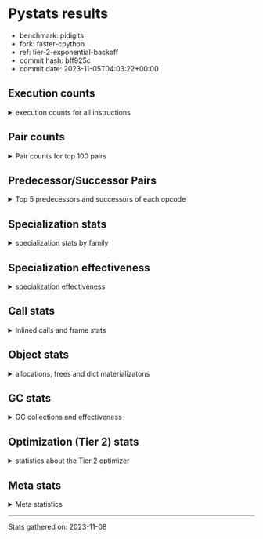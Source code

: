 
# Pystats results

- benchmark: pidigits
- fork: faster-cpython
- ref: tier-2-exponential-backoff
- commit hash: bff925c
- commit date: 2023-11-05T04:03:22+00:00

## Execution counts

<details>
<summary> execution counts for all instructions </summary>

|Name | Count | Self | Cumulative | Miss ratio | 
|---|---:|---:|---:|---:|
| LOAD_FAST | 6,695,420 | 17.0% | 17.0% |  |
| BINARY_OP_MULTIPLY_INT | 5,484,580 | 13.9% | 30.9% |  |
| LOAD_FAST_LOAD_FAST | 4,263,220 | 10.8% | 41.7% |  |
| BINARY_OP_ADD_INT | 4,102,680 | 10.4% | 52.1% |  |
| LOAD_CONST | 3,971,380 | 10.1% | 62.2% |  |
| STORE_FAST_STORE_FAST | 2,576,120 | 6.5% | 68.7% |  |
| RETURN_VALUE | 1,898,900 | 4.8% | 73.5% |  |
| RESUME_CHECK | 1,673,440 | 4.2% | 77.8% |  |
| UNPACK_SEQUENCE_TUPLE | 1,288,000 | 3.3% | 81.0% |  |
| BINARY_OP | 1,063,600 | 2.7% | 83.7% |  |
| BUILD_TUPLE | 996,300 | 2.5% | 86.2% |  |
| CALL_PY_EXACT_ARGS | 982,560 | 2.5% | 88.7% |  |
| LOAD_GLOBAL_MODULE | 837,980 | 2.1% | 90.9% |  |
| STORE_FAST | 837,160 | 2.1% | 93.0% |  |
| INTERPRETER_EXIT | 690,880 | 1.8% | 94.7% |  |
| ENTER_EXECUTOR | 544,920 | 1.4% | 96.1% |  |
| POP_JUMP_IF_FALSE | 531,260 | 1.3% | 97.5% |  |
| COMPARE_OP_INT | 531,200 | 1.3% | 98.8% |  |
| POP_TOP | 160,160 | 0.4% | 99.2% |  |
| YIELD_VALUE | 160,000 | 0.4% | 99.6% |  |
| CALL_BUILTIN_FAST | 145,480 | 0.4% | 100.0% |  |
| CALL | 1,040 | 0.0% | 100.0% |  |
| LOAD_GLOBAL_BUILTIN | 780 | 0.0% | 100.0% |  |
| JUMP_BACKWARD | 640 | 0.0% | 100.0% |  |
| LOAD_GLOBAL | 600 | 0.0% | 100.0% |  |
| PUSH_NULL | 400 | 0.0% | 100.0% |  |
| NOP | 160 | 0.0% | 100.0% |  |
| LOAD_DEREF | 160 | 0.0% | 100.0% |  |
| RESUME | 160 | 0.0% | 100.0% |  |
| COMPARE_OP | 120 | 0.0% | 100.0% |  |
| UNPACK_SEQUENCE | 120 | 0.0% | 100.0% |  |
| CALL_BUILTIN_CLASS | 120 | 0.0% | 100.0% |  |
| LOAD_ATTR_MODULE | 120 | 0.0% | 100.0% |  |
| MAKE_FUNCTION | 80 | 0.0% | 100.0% |  |
| RETURN_GENERATOR | 80 | 0.0% | 100.0% |  |
| CALL_FUNCTION_EX | 80 | 0.0% | 100.0% |  |
| COPY_FREE_VARS | 80 | 0.0% | 100.0% |  |
| LOAD_ATTR | 80 | 0.0% | 100.0% |  |
| BINARY_OP_SUBTRACT_FLOAT | 60 | 0.0% | 100.0% |  |


</details>

## Pair counts

<details>
<summary> Pair counts for top 100 pairs </summary>

|Pair | Count | Self | Cumulative | 
|---|---:|---:|---:|
| LOAD_FAST_LOAD_FAST BINARY_OP_MULTIPLY_INT | 4,262,860 | 10.8% | 10.8% |
| BINARY_OP_MULTIPLY_INT LOAD_FAST | 2,124,680 | 5.4% | 16.2% |
| LOAD_FAST BINARY_OP_ADD_INT | 2,124,640 | 5.4% | 21.6% |
| BINARY_OP_ADD_INT LOAD_FAST_LOAD_FAST | 1,673,300 | 4.2% | 25.8% |
| RESUME_CHECK LOAD_FAST | 1,513,300 | 3.8% | 29.7% |
| STORE_FAST_STORE_FAST STORE_FAST_STORE_FAST | 1,288,060 | 3.3% | 32.9% |
| UNPACK_SEQUENCE_TUPLE STORE_FAST_STORE_FAST | 1,288,000 | 3.3% | 36.2% |
| LOAD_FAST UNPACK_SEQUENCE_TUPLE | 1,287,940 | 3.3% | 39.5% |
| BINARY_OP_MULTIPLY_INT LOAD_FAST_LOAD_FAST | 1,221,920 | 3.1% | 42.6% |
| LOAD_CONST LOAD_FAST | 1,221,600 | 3.1% | 45.7% |
| BINARY_OP_MULTIPLY_INT LOAD_CONST | 1,221,540 | 3.1% | 48.8% |
| LOAD_FAST BINARY_OP_MULTIPLY_INT | 1,221,480 | 3.1% | 51.8% |
| LOAD_FAST LOAD_CONST | 1,207,940 | 3.1% | 54.9% |
| BINARY_OP RETURN_VALUE | 1,062,360 | 2.7% | 57.6% |
| BINARY_OP_ADD_INT BINARY_OP | 1,062,340 | 2.7% | 60.3% |
| LOAD_CONST BINARY_OP_ADD_INT | 1,061,520 | 2.7% | 63.0% |
| STORE_FAST_STORE_FAST LOAD_FAST_LOAD_FAST | 982,560 | 2.5% | 65.5% |
| CALL_PY_EXACT_ARGS RESUME_CHECK | 982,500 | 2.5% | 68.0% |
| BINARY_OP_MULTIPLY_INT BINARY_OP_ADD_INT | 916,380 | 2.3% | 70.3% |
| LOAD_CONST LOAD_CONST | 850,800 | 2.2% | 72.5% |
| RETURN_VALUE STORE_FAST | 836,760 | 2.1% | 74.6% |
| BUILD_TUPLE RETURN_VALUE | 836,300 | 2.1% | 76.7% |
| BINARY_OP_ADD_INT BUILD_TUPLE | 836,260 | 2.1% | 78.8% |
| STORE_FAST LOAD_FAST | 691,420 | 1.8% | 80.6% |
| CACHE RESUME_CHECK | 690,740 | 1.8% | 82.3% |
| LOAD_GLOBAL_MODULE LOAD_FAST | 677,640 | 1.7% | 84.0% |
| LOAD_CONST CALL_PY_EXACT_ARGS | 676,900 | 1.7% | 85.8% |
| COMPARE_OP_INT POP_JUMP_IF_FALSE | 531,200 | 1.3% | 87.1% |
| RETURN_VALUE COMPARE_OP_INT | 531,100 | 1.3% | 88.4% |
| LOAD_FAST LOAD_GLOBAL_MODULE | 531,100 | 1.3% | 89.8% |
| RETURN_VALUE INTERPRETER_EXIT | 530,880 | 1.3% | 91.1% |
| BINARY_OP_ADD_INT LOAD_CONST | 530,780 | 1.3% | 92.5% |
| ENTER_EXECUTOR LOAD_FAST_LOAD_FAST | 385,300 | 1.0% | 93.5% |
| POP_JUMP_IF_FALSE ENTER_EXECUTOR | 385,280 | 1.0% | 94.4% |
| STORE_FAST_STORE_FAST LOAD_FAST | 305,500 | 0.8% | 95.2% |
| LOAD_GLOBAL_MODULE LOAD_CONST | 160,040 | 0.4% | 95.6% |
| BUILD_TUPLE LOAD_FAST | 160,000 | 0.4% | 96.0% |
| LOAD_CONST BUILD_TUPLE | 160,000 | 0.4% | 96.4% |
| LOAD_FAST YIELD_VALUE | 160,000 | 0.4% | 96.8% |
| YIELD_VALUE INTERPRETER_EXIT | 160,000 | 0.4% | 97.2% |
| LOAD_FAST CALL_PY_EXACT_ARGS | 159,960 | 0.4% | 97.6% |
| RESUME_CHECK POP_TOP | 159,900 | 0.4% | 98.1% |
| POP_TOP ENTER_EXECUTOR | 159,600 | 0.4% | 98.5% |
| POP_JUMP_IF_FALSE LOAD_GLOBAL_MODULE | 145,500 | 0.4% | 98.8% |
| STORE_FAST LOAD_GLOBAL_MODULE | 145,500 | 0.4% | 99.2% |
| CALL_BUILTIN_FAST CALL_PY_EXACT_ARGS | 145,460 | 0.4% | 99.6% |
| ENTER_EXECUTOR CALL_BUILTIN_FAST | 144,820 | 0.4% | 99.9% |
| ENTER_EXECUTOR LOAD_GLOBAL_MODULE | 14,800 | 0.0% | 100.0% |
| LOAD_GLOBAL_BUILTIN LOAD_FAST | 660 | 0.0% | 100.0% |
| LOAD_FAST CALL_BUILTIN_FAST | 640 | 0.0% | 100.0% |
| LOAD_FAST LOAD_GLOBAL_BUILTIN | 640 | 0.0% | 100.0% |
| JUMP_BACKWARD LOAD_GLOBAL_MODULE | 580 | 0.0% | 100.0% |
| BINARY_OP BINARY_OP | 520 | 0.0% | 100.0% |
| LOAD_FAST_LOAD_FAST BINARY_OP | 360 | 0.0% | 100.0% |
| POP_TOP JUMP_BACKWARD | 320 | 0.0% | 100.0% |
| PUSH_NULL CALL | 320 | 0.0% | 100.0% |
| POP_JUMP_IF_FALSE JUMP_BACKWARD | 320 | 0.0% | 100.0% |
| BINARY_OP BINARY_OP_MULTIPLY_INT | 240 | 0.0% | 100.0% |
| LOAD_CONST CALL | 240 | 0.0% | 100.0% |
| LOAD_FAST PUSH_NULL | 240 | 0.0% | 100.0% |
| LOAD_FAST BINARY_OP | 240 | 0.0% | 100.0% |
| LOAD_GLOBAL LOAD_GLOBAL_MODULE | 240 | 0.0% | 100.0% |
| CALL CALL | 220 | 0.0% | 100.0% |
| CALL POP_TOP | 160 | 0.0% | 100.0% |
| CALL CALL_PY_EXACT_ARGS | 160 | 0.0% | 100.0% |
| LOAD_FAST CALL | 160 | 0.0% | 100.0% |
| BINARY_OP LOAD_FAST_LOAD_FAST | 140 | 0.0% | 100.0% |
| BINARY_OP BINARY_OP_ADD_INT | 140 | 0.0% | 100.0% |
| CALL CALL_BUILTIN_CLASS | 120 | 0.0% | 100.0% |
| LOAD_FAST LOAD_GLOBAL | 120 | 0.0% | 100.0% |
| LOAD_FAST UNPACK_SEQUENCE | 120 | 0.0% | 100.0% |
| LOAD_GLOBAL LOAD_FAST | 120 | 0.0% | 100.0% |
| CALL_BUILTIN_CLASS RETURN_VALUE | 120 | 0.0% | 100.0% |
| CACHE POP_TOP | 80 | 0.0% | 100.0% |
| NOP LOAD_DEREF | 80 | 0.0% | 100.0% |
| POP_TOP NOP | 80 | 0.0% | 100.0% |
| POP_TOP LOAD_FAST | 80 | 0.0% | 100.0% |
| PUSH_NULL LOAD_FAST | 80 | 0.0% | 100.0% |
| RETURN_GENERATOR LOAD_FAST | 80 | 0.0% | 100.0% |
| RETURN_VALUE COMPARE_OP | 80 | 0.0% | 100.0% |
| BINARY_OP LOAD_CONST | 80 | 0.0% | 100.0% |
| CALL LOAD_FAST | 80 | 0.0% | 100.0% |
| CALL STORE_FAST | 80 | 0.0% | 100.0% |
| CALL RESUME_CHECK | 80 | 0.0% | 100.0% |
| CALL_FUNCTION_EX COPY_FREE_VARS | 80 | 0.0% | 100.0% |
| LOAD_CONST MAKE_FUNCTION | 80 | 0.0% | 100.0% |
| LOAD_CONST BINARY_OP | 80 | 0.0% | 100.0% |
| LOAD_CONST STORE_FAST | 80 | 0.0% | 100.0% |
| LOAD_DEREF PUSH_NULL | 80 | 0.0% | 100.0% |
| LOAD_DEREF STORE_FAST | 80 | 0.0% | 100.0% |
| LOAD_FAST RETURN_VALUE | 80 | 0.0% | 100.0% |
| LOAD_FAST CALL_FUNCTION_EX | 80 | 0.0% | 100.0% |
| POP_JUMP_IF_FALSE LOAD_FAST | 80 | 0.0% | 100.0% |
| POP_JUMP_IF_FALSE LOAD_GLOBAL | 80 | 0.0% | 100.0% |
| STORE_FAST NOP | 80 | 0.0% | 100.0% |
| STORE_FAST LOAD_DEREF | 80 | 0.0% | 100.0% |
| STORE_FAST LOAD_GLOBAL | 80 | 0.0% | 100.0% |
| LOAD_GLOBAL_MODULE CALL_PY_EXACT_ARGS | 80 | 0.0% | 100.0% |
| LOAD_GLOBAL_MODULE LOAD_ATTR_MODULE | 80 | 0.0% | 100.0% |
| RESUME_CHECK LOAD_GLOBAL_BUILTIN | 80 | 0.0% | 100.0% |


</details>

## Predecessor/Successor Pairs

<details>
<summary> Top 5 predecessors and successors of each opcode </summary>

### CACHE

<details>
<summary> Successors and predecessors for CACHE </summary>

|Successors | Count | Percentage | 
|---|---:|---:|
| RESUME_CHECK | 690,740 | 100.0% |
| POP_TOP | 80 | 0.0% |
| RESUME | 60 | 0.0% |


</details>

### INTERPRETER_EXIT

<details>
<summary> Successors and predecessors for INTERPRETER_EXIT </summary>

|Predecessors | Count | Percentage | 
|---|---:|---:|
| RETURN_VALUE | 530,880 | 76.8% |
| YIELD_VALUE | 160,000 | 23.2% |


</details>

### MAKE_FUNCTION

<details>
<summary> Successors and predecessors for MAKE_FUNCTION </summary>

|Predecessors | Count | Percentage | 
|---|---:|---:|
| LOAD_CONST | 80 | 100.0% |

|Successors | Count | Percentage | 
|---|---:|---:|
| LOAD_GLOBAL | 40 | 50.0% |
| LOAD_GLOBAL_MODULE | 40 | 50.0% |


</details>

### NOP

<details>
<summary> Successors and predecessors for NOP </summary>

|Predecessors | Count | Percentage | 
|---|---:|---:|
| POP_TOP | 80 | 50.0% |
| STORE_FAST | 80 | 50.0% |

|Successors | Count | Percentage | 
|---|---:|---:|
| LOAD_DEREF | 80 | 50.0% |
| LOAD_GLOBAL_MODULE | 60 | 37.5% |
| LOAD_GLOBAL | 20 | 12.5% |


</details>

### POP_TOP

<details>
<summary> Successors and predecessors for POP_TOP </summary>

|Predecessors | Count | Percentage | 
|---|---:|---:|
| RESUME_CHECK | 159,900 | 99.8% |
| CALL | 160 | 0.1% |
| CACHE | 80 | 0.0% |
| RESUME | 20 | 0.0% |

|Successors | Count | Percentage | 
|---|---:|---:|
| ENTER_EXECUTOR | 159,600 | 99.7% |
| JUMP_BACKWARD | 320 | 0.2% |
| NOP | 80 | 0.0% |
| LOAD_FAST | 80 | 0.0% |
| RESUME_CHECK | 60 | 0.0% |


</details>

### PUSH_NULL

<details>
<summary> Successors and predecessors for PUSH_NULL </summary>

|Predecessors | Count | Percentage | 
|---|---:|---:|
| LOAD_FAST | 240 | 60.0% |
| LOAD_DEREF | 80 | 20.0% |
| LOAD_ATTR_MODULE | 60 | 15.0% |
| LOAD_ATTR | 20 | 5.0% |

|Successors | Count | Percentage | 
|---|---:|---:|
| CALL | 320 | 80.0% |
| LOAD_FAST | 80 | 20.0% |


</details>

### RETURN_GENERATOR

<details>
<summary> Successors and predecessors for RETURN_GENERATOR </summary>

|Predecessors | Count | Percentage | 
|---|---:|---:|
| CALL_PY_EXACT_ARGS | 60 | 75.0% |
| CALL | 20 | 25.0% |

|Successors | Count | Percentage | 
|---|---:|---:|
| LOAD_FAST | 80 | 100.0% |


</details>

### RETURN_VALUE

<details>
<summary> Successors and predecessors for RETURN_VALUE </summary>

|Predecessors | Count | Percentage | 
|---|---:|---:|
| BINARY_OP | 1,062,360 | 55.9% |
| BUILD_TUPLE | 836,300 | 44.0% |
| CALL_BUILTIN_CLASS | 120 | 0.0% |
| LOAD_FAST | 80 | 0.0% |
| CALL | 40 | 0.0% |

|Successors | Count | Percentage | 
|---|---:|---:|
| STORE_FAST | 836,760 | 44.1% |
| COMPARE_OP_INT | 531,100 | 28.0% |
| INTERPRETER_EXIT | 530,880 | 28.0% |
| COMPARE_OP | 80 | 0.0% |
| LOAD_GLOBAL | 40 | 0.0% |


</details>

### BINARY_OP

<details>
<summary> Successors and predecessors for BINARY_OP </summary>

|Predecessors | Count | Percentage | 
|---|---:|---:|
| BINARY_OP_ADD_INT | 1,062,340 | 99.9% |
| BINARY_OP | 520 | 0.0% |
| LOAD_FAST_LOAD_FAST | 360 | 0.0% |
| LOAD_FAST | 240 | 0.0% |
| LOAD_CONST | 80 | 0.0% |

|Successors | Count | Percentage | 
|---|---:|---:|
| RETURN_VALUE | 1,062,360 | 99.9% |
| BINARY_OP | 520 | 0.0% |
| BINARY_OP_MULTIPLY_INT | 240 | 0.0% |
| LOAD_FAST_LOAD_FAST | 140 | 0.0% |
| BINARY_OP_ADD_INT | 140 | 0.0% |


</details>

### BUILD_TUPLE

<details>
<summary> Successors and predecessors for BUILD_TUPLE </summary>

|Predecessors | Count | Percentage | 
|---|---:|---:|
| BINARY_OP_ADD_INT | 836,260 | 83.9% |
| LOAD_CONST | 160,000 | 16.1% |
| BINARY_OP | 40 | 0.0% |

|Successors | Count | Percentage | 
|---|---:|---:|
| RETURN_VALUE | 836,300 | 83.9% |
| LOAD_FAST | 160,000 | 16.1% |


</details>

### CALL

<details>
<summary> Successors and predecessors for CALL </summary>

|Predecessors | Count | Percentage | 
|---|---:|---:|
| PUSH_NULL | 320 | 30.8% |
| LOAD_CONST | 240 | 23.1% |
| CALL | 220 | 21.2% |
| LOAD_FAST | 160 | 15.4% |
| LOAD_GLOBAL | 40 | 3.8% |

|Successors | Count | Percentage | 
|---|---:|---:|
| CALL | 220 | 21.2% |
| POP_TOP | 160 | 15.4% |
| CALL_PY_EXACT_ARGS | 160 | 15.4% |
| CALL_BUILTIN_CLASS | 120 | 11.5% |
| LOAD_FAST | 80 | 7.7% |


</details>

### CALL_FUNCTION_EX

<details>
<summary> Successors and predecessors for CALL_FUNCTION_EX </summary>

|Predecessors | Count | Percentage | 
|---|---:|---:|
| LOAD_FAST | 80 | 100.0% |

|Successors | Count | Percentage | 
|---|---:|---:|
| COPY_FREE_VARS | 80 | 100.0% |


</details>

### COMPARE_OP

<details>
<summary> Successors and predecessors for COMPARE_OP </summary>

|Predecessors | Count | Percentage | 
|---|---:|---:|
| RETURN_VALUE | 80 | 66.7% |
| LOAD_CONST | 40 | 33.3% |

|Successors | Count | Percentage | 
|---|---:|---:|
| POP_JUMP_IF_FALSE | 60 | 50.0% |
| COMPARE_OP_INT | 60 | 50.0% |


</details>

### COPY_FREE_VARS

<details>
<summary> Successors and predecessors for COPY_FREE_VARS </summary>

|Predecessors | Count | Percentage | 
|---|---:|---:|
| CALL_FUNCTION_EX | 80 | 100.0% |

|Successors | Count | Percentage | 
|---|---:|---:|
| RESUME_CHECK | 60 | 75.0% |
| RESUME | 20 | 25.0% |


</details>

### ENTER_EXECUTOR

<details>
<summary> Successors and predecessors for ENTER_EXECUTOR </summary>

|Predecessors | Count | Percentage | 
|---|---:|---:|
| POP_JUMP_IF_FALSE | 385,280 | 70.7% |
| POP_TOP | 159,600 | 29.3% |
| JUMP_BACKWARD | 40 | 0.0% |

|Successors | Count | Percentage | 
|---|---:|---:|
| LOAD_FAST_LOAD_FAST | 385,300 | 70.7% |
| CALL_BUILTIN_FAST | 144,820 | 26.6% |
| LOAD_GLOBAL_MODULE | 14,800 | 2.7% |


</details>

### JUMP_BACKWARD

<details>
<summary> Successors and predecessors for JUMP_BACKWARD </summary>

|Predecessors | Count | Percentage | 
|---|---:|---:|
| POP_TOP | 320 | 50.0% |
| POP_JUMP_IF_FALSE | 320 | 50.0% |

|Successors | Count | Percentage | 
|---|---:|---:|
| LOAD_GLOBAL_MODULE | 580 | 90.6% |
| ENTER_EXECUTOR | 40 | 6.2% |
| LOAD_GLOBAL | 20 | 3.1% |


</details>

### LOAD_ATTR

<details>
<summary> Successors and predecessors for LOAD_ATTR </summary>

|Predecessors | Count | Percentage | 
|---|---:|---:|
| LOAD_GLOBAL | 40 | 50.0% |
| LOAD_GLOBAL_MODULE | 40 | 50.0% |

|Successors | Count | Percentage | 
|---|---:|---:|
| LOAD_ATTR_MODULE | 40 | 50.0% |
| PUSH_NULL | 20 | 25.0% |
| STORE_FAST | 20 | 25.0% |


</details>

### LOAD_CONST

<details>
<summary> Successors and predecessors for LOAD_CONST </summary>

|Predecessors | Count | Percentage | 
|---|---:|---:|
| BINARY_OP_MULTIPLY_INT | 1,221,540 | 30.8% |
| LOAD_FAST | 1,207,940 | 30.4% |
| LOAD_CONST | 850,800 | 21.4% |
| BINARY_OP_ADD_INT | 530,780 | 13.4% |
| LOAD_GLOBAL_MODULE | 160,040 | 4.0% |

|Successors | Count | Percentage | 
|---|---:|---:|
| LOAD_FAST | 1,221,600 | 30.8% |
| BINARY_OP_ADD_INT | 1,061,520 | 26.7% |
| LOAD_CONST | 850,800 | 21.4% |
| CALL_PY_EXACT_ARGS | 676,900 | 17.0% |
| BUILD_TUPLE | 160,000 | 4.0% |


</details>

### LOAD_DEREF

<details>
<summary> Successors and predecessors for LOAD_DEREF </summary>

|Predecessors | Count | Percentage | 
|---|---:|---:|
| NOP | 80 | 50.0% |
| STORE_FAST | 80 | 50.0% |

|Successors | Count | Percentage | 
|---|---:|---:|
| PUSH_NULL | 80 | 50.0% |
| STORE_FAST | 80 | 50.0% |


</details>

### LOAD_FAST

<details>
<summary> Successors and predecessors for LOAD_FAST </summary>

|Predecessors | Count | Percentage | 
|---|---:|---:|
| BINARY_OP_MULTIPLY_INT | 2,124,680 | 31.7% |
| RESUME_CHECK | 1,513,300 | 22.6% |
| LOAD_CONST | 1,221,600 | 18.2% |
| STORE_FAST | 691,420 | 10.3% |
| LOAD_GLOBAL_MODULE | 677,640 | 10.1% |

|Successors | Count | Percentage | 
|---|---:|---:|
| BINARY_OP_ADD_INT | 2,124,640 | 31.7% |
| UNPACK_SEQUENCE_TUPLE | 1,287,940 | 19.2% |
| BINARY_OP_MULTIPLY_INT | 1,221,480 | 18.2% |
| LOAD_CONST | 1,207,940 | 18.0% |
| LOAD_GLOBAL_MODULE | 531,100 | 7.9% |


</details>

### LOAD_FAST_LOAD_FAST

<details>
<summary> Successors and predecessors for LOAD_FAST_LOAD_FAST </summary>

|Predecessors | Count | Percentage | 
|---|---:|---:|
| BINARY_OP_ADD_INT | 1,673,300 | 39.2% |
| BINARY_OP_MULTIPLY_INT | 1,221,920 | 28.7% |
| STORE_FAST_STORE_FAST | 982,560 | 23.0% |
| ENTER_EXECUTOR | 385,300 | 9.0% |
| BINARY_OP | 140 | 0.0% |

|Successors | Count | Percentage | 
|---|---:|---:|
| BINARY_OP_MULTIPLY_INT | 4,262,860 | 100.0% |
| BINARY_OP | 360 | 0.0% |


</details>

### LOAD_GLOBAL

<details>
<summary> Successors and predecessors for LOAD_GLOBAL </summary>

|Predecessors | Count | Percentage | 
|---|---:|---:|
| LOAD_FAST | 120 | 20.0% |
| POP_JUMP_IF_FALSE | 80 | 13.3% |
| STORE_FAST | 80 | 13.3% |
| RESUME | 60 | 10.0% |
| RESUME_CHECK | 60 | 10.0% |

|Successors | Count | Percentage | 
|---|---:|---:|
| LOAD_GLOBAL_MODULE | 240 | 40.0% |
| LOAD_FAST | 120 | 20.0% |
| LOAD_CONST | 60 | 10.0% |
| LOAD_GLOBAL_BUILTIN | 60 | 10.0% |
| CALL | 40 | 6.7% |


</details>

### POP_JUMP_IF_FALSE

<details>
<summary> Successors and predecessors for POP_JUMP_IF_FALSE </summary>

|Predecessors | Count | Percentage | 
|---|---:|---:|
| COMPARE_OP_INT | 531,200 | 100.0% |
| COMPARE_OP | 60 | 0.0% |

|Successors | Count | Percentage | 
|---|---:|---:|
| ENTER_EXECUTOR | 385,280 | 72.5% |
| LOAD_GLOBAL_MODULE | 145,500 | 27.4% |
| JUMP_BACKWARD | 320 | 0.1% |
| LOAD_FAST | 80 | 0.0% |
| LOAD_GLOBAL | 80 | 0.0% |


</details>

### STORE_FAST

<details>
<summary> Successors and predecessors for STORE_FAST </summary>

|Predecessors | Count | Percentage | 
|---|---:|---:|
| RETURN_VALUE | 836,760 | 100.0% |
| CALL | 80 | 0.0% |
| LOAD_CONST | 80 | 0.0% |
| LOAD_DEREF | 80 | 0.0% |
| BINARY_OP_SUBTRACT_FLOAT | 60 | 0.0% |

|Successors | Count | Percentage | 
|---|---:|---:|
| LOAD_FAST | 691,420 | 82.6% |
| LOAD_GLOBAL_MODULE | 145,500 | 17.4% |
| NOP | 80 | 0.0% |
| LOAD_DEREF | 80 | 0.0% |
| LOAD_GLOBAL | 80 | 0.0% |


</details>

### STORE_FAST_STORE_FAST

<details>
<summary> Successors and predecessors for STORE_FAST_STORE_FAST </summary>

|Predecessors | Count | Percentage | 
|---|---:|---:|
| STORE_FAST_STORE_FAST | 1,288,060 | 50.0% |
| UNPACK_SEQUENCE_TUPLE | 1,288,000 | 50.0% |
| UNPACK_SEQUENCE | 60 | 0.0% |

|Successors | Count | Percentage | 
|---|---:|---:|
| STORE_FAST_STORE_FAST | 1,288,060 | 50.0% |
| LOAD_FAST_LOAD_FAST | 982,560 | 38.1% |
| LOAD_FAST | 305,500 | 11.9% |


</details>

### UNPACK_SEQUENCE

<details>
<summary> Successors and predecessors for UNPACK_SEQUENCE </summary>

|Predecessors | Count | Percentage | 
|---|---:|---:|
| LOAD_FAST | 120 | 100.0% |

|Successors | Count | Percentage | 
|---|---:|---:|
| STORE_FAST_STORE_FAST | 60 | 50.0% |
| UNPACK_SEQUENCE_TUPLE | 60 | 50.0% |


</details>

### YIELD_VALUE

<details>
<summary> Successors and predecessors for YIELD_VALUE </summary>

|Predecessors | Count | Percentage | 
|---|---:|---:|
| LOAD_FAST | 160,000 | 100.0% |

|Successors | Count | Percentage | 
|---|---:|---:|
| INTERPRETER_EXIT | 160,000 | 100.0% |


</details>

### RESUME

<details>
<summary> Successors and predecessors for RESUME </summary>

|Predecessors | Count | Percentage | 
|---|---:|---:|
| CACHE | 60 | 37.5% |
| CALL | 60 | 37.5% |
| POP_TOP | 20 | 12.5% |
| COPY_FREE_VARS | 20 | 12.5% |

|Successors | Count | Percentage | 
|---|---:|---:|
| LOAD_FAST | 60 | 37.5% |
| LOAD_GLOBAL | 60 | 37.5% |
| POP_TOP | 20 | 12.5% |
| LOAD_CONST | 20 | 12.5% |


</details>

### BINARY_OP_ADD_INT

<details>
<summary> Successors and predecessors for BINARY_OP_ADD_INT </summary>

|Predecessors | Count | Percentage | 
|---|---:|---:|
| LOAD_FAST | 2,124,640 | 51.8% |
| LOAD_CONST | 1,061,520 | 25.9% |
| BINARY_OP_MULTIPLY_INT | 916,380 | 22.3% |
| BINARY_OP | 140 | 0.0% |

|Successors | Count | Percentage | 
|---|---:|---:|
| LOAD_FAST_LOAD_FAST | 1,673,300 | 40.8% |
| BINARY_OP | 1,062,340 | 25.9% |
| BUILD_TUPLE | 836,260 | 20.4% |
| LOAD_CONST | 530,780 | 12.9% |


</details>

### BINARY_OP_MULTIPLY_INT

<details>
<summary> Successors and predecessors for BINARY_OP_MULTIPLY_INT </summary>

|Predecessors | Count | Percentage | 
|---|---:|---:|
| LOAD_FAST_LOAD_FAST | 4,262,860 | 77.7% |
| LOAD_FAST | 1,221,480 | 22.3% |
| BINARY_OP | 240 | 0.0% |

|Successors | Count | Percentage | 
|---|---:|---:|
| LOAD_FAST | 2,124,680 | 38.7% |
| LOAD_FAST_LOAD_FAST | 1,221,920 | 22.3% |
| LOAD_CONST | 1,221,540 | 22.3% |
| BINARY_OP_ADD_INT | 916,380 | 16.7% |
| BINARY_OP | 60 | 0.0% |


</details>

### BINARY_OP_SUBTRACT_FLOAT

<details>
<summary> Successors and predecessors for BINARY_OP_SUBTRACT_FLOAT </summary>

|Predecessors | Count | Percentage | 
|---|---:|---:|
| LOAD_FAST | 40 | 66.7% |
| BINARY_OP | 20 | 33.3% |

|Successors | Count | Percentage | 
|---|---:|---:|
| STORE_FAST | 60 | 100.0% |


</details>

### CALL_BUILTIN_CLASS

<details>
<summary> Successors and predecessors for CALL_BUILTIN_CLASS </summary>

|Predecessors | Count | Percentage | 
|---|---:|---:|
| CALL | 120 | 100.0% |

|Successors | Count | Percentage | 
|---|---:|---:|
| RETURN_VALUE | 120 | 100.0% |


</details>

### CALL_BUILTIN_FAST

<details>
<summary> Successors and predecessors for CALL_BUILTIN_FAST </summary>

|Predecessors | Count | Percentage | 
|---|---:|---:|
| ENTER_EXECUTOR | 144,820 | 99.5% |
| LOAD_FAST | 640 | 0.4% |
| CALL | 20 | 0.0% |

|Successors | Count | Percentage | 
|---|---:|---:|
| CALL_PY_EXACT_ARGS | 145,460 | 100.0% |
| CALL | 20 | 0.0% |


</details>

### CALL_PY_EXACT_ARGS

<details>
<summary> Successors and predecessors for CALL_PY_EXACT_ARGS </summary>

|Predecessors | Count | Percentage | 
|---|---:|---:|
| LOAD_CONST | 676,900 | 68.9% |
| LOAD_FAST | 159,960 | 16.3% |
| CALL_BUILTIN_FAST | 145,460 | 14.8% |
| CALL | 160 | 0.0% |
| LOAD_GLOBAL_MODULE | 80 | 0.0% |

|Successors | Count | Percentage | 
|---|---:|---:|
| RESUME_CHECK | 982,500 | 100.0% |
| RETURN_GENERATOR | 60 | 0.0% |


</details>

### COMPARE_OP_INT

<details>
<summary> Successors and predecessors for COMPARE_OP_INT </summary>

|Predecessors | Count | Percentage | 
|---|---:|---:|
| RETURN_VALUE | 531,100 | 100.0% |
| COMPARE_OP | 60 | 0.0% |
| LOAD_CONST | 40 | 0.0% |

|Successors | Count | Percentage | 
|---|---:|---:|
| POP_JUMP_IF_FALSE | 531,200 | 100.0% |


</details>

### LOAD_ATTR_MODULE

<details>
<summary> Successors and predecessors for LOAD_ATTR_MODULE </summary>

|Predecessors | Count | Percentage | 
|---|---:|---:|
| LOAD_GLOBAL_MODULE | 80 | 66.7% |
| LOAD_ATTR | 40 | 33.3% |

|Successors | Count | Percentage | 
|---|---:|---:|
| PUSH_NULL | 60 | 50.0% |
| STORE_FAST | 60 | 50.0% |


</details>

### LOAD_GLOBAL_BUILTIN

<details>
<summary> Successors and predecessors for LOAD_GLOBAL_BUILTIN </summary>

|Predecessors | Count | Percentage | 
|---|---:|---:|
| LOAD_FAST | 640 | 82.1% |
| RESUME_CHECK | 80 | 10.3% |
| LOAD_GLOBAL | 60 | 7.7% |

|Successors | Count | Percentage | 
|---|---:|---:|
| LOAD_FAST | 660 | 84.6% |
| LOAD_CONST | 60 | 7.7% |
| LOAD_GLOBAL_MODULE | 40 | 5.1% |
| LOAD_GLOBAL | 20 | 2.6% |


</details>

### LOAD_GLOBAL_MODULE

<details>
<summary> Successors and predecessors for LOAD_GLOBAL_MODULE </summary>

|Predecessors | Count | Percentage | 
|---|---:|---:|
| LOAD_FAST | 531,100 | 63.4% |
| POP_JUMP_IF_FALSE | 145,500 | 17.4% |
| STORE_FAST | 145,500 | 17.4% |
| ENTER_EXECUTOR | 14,800 | 1.8% |
| JUMP_BACKWARD | 580 | 0.1% |

|Successors | Count | Percentage | 
|---|---:|---:|
| LOAD_FAST | 677,640 | 80.9% |
| LOAD_CONST | 160,040 | 19.1% |
| CALL_PY_EXACT_ARGS | 80 | 0.0% |
| LOAD_ATTR_MODULE | 80 | 0.0% |
| CALL | 40 | 0.0% |


</details>

### RESUME_CHECK

<details>
<summary> Successors and predecessors for RESUME_CHECK </summary>

|Predecessors | Count | Percentage | 
|---|---:|---:|
| CALL_PY_EXACT_ARGS | 982,500 | 58.7% |
| CACHE | 690,740 | 41.3% |
| CALL | 80 | 0.0% |
| POP_TOP | 60 | 0.0% |
| COPY_FREE_VARS | 60 | 0.0% |

|Successors | Count | Percentage | 
|---|---:|---:|
| LOAD_FAST | 1,513,300 | 90.4% |
| POP_TOP | 159,900 | 9.6% |
| LOAD_GLOBAL_BUILTIN | 80 | 0.0% |
| LOAD_CONST | 60 | 0.0% |
| LOAD_GLOBAL | 60 | 0.0% |


</details>

### UNPACK_SEQUENCE_TUPLE

<details>
<summary> Successors and predecessors for UNPACK_SEQUENCE_TUPLE </summary>

|Predecessors | Count | Percentage | 
|---|---:|---:|
| LOAD_FAST | 1,287,940 | 100.0% |
| UNPACK_SEQUENCE | 60 | 0.0% |

|Successors | Count | Percentage | 
|---|---:|---:|
| STORE_FAST_STORE_FAST | 1,288,000 | 100.0% |


</details>


</details>

## Specialization stats

<details>
<summary> specialization stats by family </summary>

### BINARY_OP

<details>
<summary> specialization stats for BINARY_OP family </summary>

|Kind | Count | Ratio | 
|---|---:|---:|
|     deferred | 1,062,760 | 10.0% |
|          hit | 9,587,320 | 90.0% |

| | Count | Ratio | 
|---|---:|---:|
| Success | 400 | 47.6% |
| Failure | 440 | 52.4% |

|Failure kind | Count | Ratio | 
|---|---:|---:|
| floor divide | 440 | 100.0% |


</details>

### CALL

<details>
<summary> specialization stats for CALL family </summary>

|Kind | Count | Ratio | 
|---|---:|---:|
|     deferred | 700 | 0.1% |
|          hit | 1,128,160 | 99.9% |

| | Count | Ratio | 
|---|---:|---:|
| Success | 220 | 64.7% |
| Failure | 120 | 35.3% |

|Failure kind | Count | Ratio | 
|---|---:|---:|
| cfunc noargs | 60 | 50.0% |
| class no vectorcall | 40 | 33.3% |
| other | 20 | 16.7% |


</details>

### COMPARE_OP

<details>
<summary> specialization stats for COMPARE_OP family </summary>

|Kind | Count | Ratio | 
|---|---:|---:|
|     deferred | 60 | 0.0% |
|          hit | 531,200 | 100.0% |

| | Count | Ratio | 
|---|---:|---:|
| Success | 60 | 100.0% |
| Failure | 0 | 0.0% |


</details>

### LOAD_ATTR

<details>
<summary> specialization stats for LOAD_ATTR family </summary>

|Kind | Count | Ratio | 
|---|---:|---:|
|     deferred | 40 | 20.0% |
|          hit | 120 | 60.0% |

| | Count | Ratio | 
|---|---:|---:|
| Success | 40 | 100.0% |
| Failure | 0 | 0.0% |


</details>

### LOAD_GLOBAL

<details>
<summary> specialization stats for LOAD_GLOBAL family </summary>

|Kind | Count | Ratio | 
|---|---:|---:|
|     deferred | 300 | 0.0% |
|          hit | 838,760 | 99.9% |

| | Count | Ratio | 
|---|---:|---:|
| Success | 300 | 100.0% |
| Failure | 0 | 0.0% |


</details>

### POP_JUMP_IF_FALSE

<details>
<summary> specialization stats for POP_JUMP_IF_FALSE family </summary>


</details>

### UNPACK_SEQUENCE

<details>
<summary> specialization stats for UNPACK_SEQUENCE family </summary>

|Kind | Count | Ratio | 
|---|---:|---:|
|     deferred | 60 | 0.0% |
|          hit | 1,288,000 | 100.0% |

| | Count | Ratio | 
|---|---:|---:|
| Success | 60 | 100.0% |
| Failure | 0 | 0.0% |


</details>


</details>

## Specialization effectiveness

<details>
<summary> specialization effectiveness </summary>

|Instructions | Count | Ratio | 
|---|---:|---:|
| Basic | 22,796,300 | 57.8% |
| Not specialized | 1,596,820 | 4.0% |
| Specialized hits | 15,047,000 | 38.2% |
| Specialized misses | 0 | 0.0% |

### Deferred by instruction

<details>
<summary> deferred by instruction </summary>

|Name | Count | Ratio | 
|---|---:|---:|
| BINARY_OP | 1,062,760 | 99.9% |
| CALL | 700 | 0.1% |
| LOAD_GLOBAL | 300 | 0.0% |
| COMPARE_OP | 60 | 0.0% |
| UNPACK_SEQUENCE | 60 | 0.0% |
| LOAD_ATTR | 40 | 0.0% |
| BINARY_SLICE | 0 | 0.0% |
| STORE_SLICE | 0 | 0.0% |
| CACHE | 0 | 0.0% |
| BINARY_OP_INPLACE_ADD_UNICODE | 0 | 0.0% |


</details>

### Misses by instruction

<details>
<summary> misses by instruction </summary>


</details>


</details>

## Call stats

<details>
<summary> Inlined calls and frame stats </summary>

| | Count | Ratio | 
|---|---:|---:|
| Calls to PyEval_EvalDefault | 690,880 | 41.3% |
| Calls to Python functions inlined | 982,800 | 58.7% |
| Calls via PyEval_EvalFrame (total) | 690,880 | 41.3% |
| Calls via PyEval_EvalFrame (vector) | 530,880 | 31.7% |
| Calls via PyEval_EvalFrame (generator) | 160,000 | 9.6% |
| Calls via PyEval_EvalFrame (legacy) | 0 | 0.0% |
| Calls via PyEval_EvalFrame (function vectorcall) | 530,880 | 31.7% |
| Calls via PyEval_EvalFrame (build class) | 0 | 0.0% |
| Calls via PyEval_EvalFrame (slot) | 0 | 0.0% |
| Calls via PyEval_EvalFrame (function ex) | 80 | 0.0% |
| Calls via PyEval_EvalFrame (api) | 0 | 0.0% |
| Calls via PyEval_EvalFrame (method) | 0 | 0.0% |
| Frame objects created | 0 | 0.0% |
| Frames pushed | 2,072,400 | 123.8% |


</details>

## Object stats

<details>
<summary> allocations, frees and dict materializatons </summary>

| | Count | Ratio | 
|---|---:|---:|
| Allocations from freelist | 1,382,000 | 8.5% |
| Frees to freelist | 1,382,020 |  |
| Allocations | 14,856,680 | 91.5% |
| Allocations to 512 bytes | 4,729,040 | 29.1% |
| Allocations to 4 kbytes | 3,817,160 | 23.5% |
| Allocations over 4 kbytes | 6,310,480 | 38.9% |
| Frees | 14,856,544 |  |
| New values | 0 |  |
| Interpreter increfs | 32,781,760 | 99.7% |
| Interpreter decrefs | 40,899,240 | 83.3% |
| Increfs | 101,880 | 0.3% |
| Decrefs | 8,222,884 | 16.7% |
| Materialize dict (on request) | 0 |  |
| Materialize dict (new key) | 0 |  |
| Materialize dict (too big) | 0 |  |
| Materialize dict (str subclass) | 0 |  |
| Dematerialize dict | 0 |  |
| Method cache hits | 20 |  |
| Method cache misses | 20 |  |
| Method cache collisions | 40 |  |
| Method cache dunder hits | 60 |  |
| Method cache dunder misses | 20 |  |


</details>

## GC stats

<details>
<summary> GC collections and effectiveness </summary>

|Generation | Collections | Objects collected | Object visits | 
|---:|---:|---:|---:|
| 0 | 0 | 0 | 0 |
| 1 | 0 | 0 | 0 |
| 2 | 0 | 0 | 0 |


</details>

## Optimization (Tier 2) stats

<details>
<summary> statistics about the Tier 2 optimizer </summary>

| | Count | Ratio | 
|---|---:|---:|
| Optimization attempts | 40 |  |
| Traces created | 40 | 100.0% |
| Trace stack overflow | 0 | 0.0% |
| Trace stack underflow | 0 | 0.0% |
| Trace too long | 40 | 100.0% |
| Trace too short | 0 | 0.0% |
| Inner loop found | 0 | 0.0% |
| Recursive call | 0 | 0.0% |
| Traces executed | 544,920 |  |
| Uops executed | 56,285,300 | 103.29 |

### Trace length histogram

<details>
<summary> trace length histogram </summary>

|Range | Count | Ratio | 
|---|---:|---:|
| <= 1 | 0 | 0.0% |
| <= 2 | 0 | 0.0% |
| <= 4 | 0 | 0.0% |
| <= 8 | 0 | 0.0% |
| <= 16 | 0 | 0.0% |
| <= 32 | 0 | 0.0% |
| <= 64 | 0 | 0.0% |
| <= 128 | 40 | 100.0% |


</details>

### Optimized trace length histogram

<details>
<summary> optimized trace length histogram </summary>

|Range | Count | Ratio | 
|---|---:|---:|
| <= 1 | 0 | 0.0% |
| <= 2 | 0 | 0.0% |
| <= 4 | 0 | 0.0% |
| <= 8 | 0 | 0.0% |
| <= 16 | 0 | 0.0% |
| <= 32 | 0 | 0.0% |
| <= 64 | 0 | 0.0% |
| <= 128 | 40 | 100.0% |


</details>

### Trace run length histogram

<details>
<summary> trace run length histogram </summary>

|Range | Count | Ratio | 
|---|---:|---:|
| <= 1 | 0 | 0.0% |
| <= 2 | 0 | 0.0% |
| <= 4 | 0 | 0.0% |
| <= 8 | 0 | 0.0% |
| <= 16 | 0 | 0.0% |
| <= 32 | 0 | 0.0% |
| <= 64 | 0 | 0.0% |
| <= 128 | 544,920 | 100.0% |


</details>

### Uop execution stats

<details>
<summary> uop execution stats </summary>

|Name | Count | Self | Cumulative | Miss ratio | 
|---|---:|---:|---:|---:|
| _SET_IP | 12,343,940 | 21.9% | 21.9% |  |
| LOAD_FAST | 10,709,180 | 19.0% | 41.0% |  |
| STORE_FAST | 6,445,480 | 11.5% | 52.4% |  |
| _GUARD_BOTH_INT | 5,129,960 | 9.1% | 61.5% |  |
| _BINARY_OP_MULTIPLY_INT | 3,335,580 | 5.9% | 67.4% |  |
| _BINARY_OP_ADD_INT | 1,794,380 | 3.2% | 70.6% |  |
| _GUARD_GLOBALS_VERSION | 1,764,780 | 3.1% | 73.8% |  |
| UNPACK_SEQUENCE_TUPLE | 1,475,140 | 2.6% | 76.4% |  |
| _LOAD_GLOBAL_MODULE | 1,234,660 | 2.2% | 78.6% |  |
| RESUME_CHECK | 1,089,840 | 1.9% | 80.5% |  |
| _CHECK_PEP_523 | 1,089,840 | 1.9% | 82.5% |  |
| _CHECK_FUNCTION_EXACT_ARGS | 1,089,840 | 1.9% | 84.4% |  |
| _CHECK_STACK_SPACE | 1,089,840 | 1.9% | 86.3% |  |
| _INIT_CALL_PY_EXACT_ARGS | 1,089,840 | 1.9% | 88.3% |  |
| _PUSH_FRAME | 1,089,840 | 1.9% | 90.2% |  |
| _SAVE_RETURN_OFFSET | 1,089,840 | 1.9% | 92.1% |  |
| LOAD_CONST | 704,540 | 1.3% | 93.4% |  |
| _POP_FRAME | 704,540 | 1.3% | 94.6% |  |
| _EXIT_TRACE | 544,920 | 1.0% | 95.6% |  |
| _GUARD_BUILTINS_VERSION | 530,120 | 0.9% | 96.6% |  |
| _LOAD_GLOBAL_BUILTINS | 530,120 | 0.9% | 97.5% |  |
| BUILD_TUPLE | 385,300 | 0.7% | 98.2% |  |
| CALL_BUILTIN_FAST | 385,300 | 0.7% | 98.9% |  |
| _BINARY_OP | 319,240 | 0.6% | 99.4% |  |
| COMPARE_OP_INT | 159,620 | 0.3% | 99.7% |  |
| _POP_JUMP_IF_FALSE | 159,620 | 0.3% | 100.0% |  |


</details>

### Unsupported opcodes

<details>
<summary> unsupported opcodes </summary>


</details>


</details>

## Meta stats

<details>
<summary> Meta statistics </summary>

| | Count | 
|---|---:|
| Number of data files | 20 |


</details>

---
Stats gathered on: 2023-11-08
